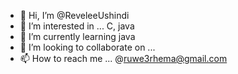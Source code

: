 - 👋 Hi, I’m @ReveleeUshindi
- 👀 I’m interested in ... C, java
- 🌱 I’m currently learning java
- 💞️ I’m looking to collaborate on ...
- 📫 How to reach me ... @ruwe3rhema@gmail.com

<!---
ReveleeUshindi/ReveleeUshindi is a ✨ special ✨ repository because its `README.md` (this file) appears on your GitHub profile.
You can click the Preview link to take a look at your changes.
--->
